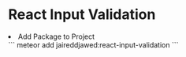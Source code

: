 <h1>React Input Validation</h1>
<li>Add Package to Project</li>
```
meteor add jaireddjawed:react-input-validation
```
